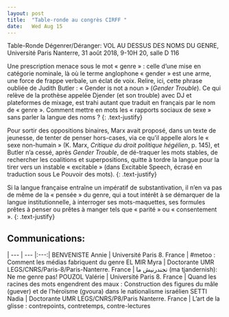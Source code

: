 ```yaml
---
layout: post
title:  "Table-ronde au congrès CIRFF "
date:   Wed Aug 15
---
```


Table-Ronde Dégenrer/Déranger: VOL AU DESSUS DES NOMS DU GENRE, Université Paris Nanterre, 31 août 2018, 9-10H 20, salle D 116

Une prescription menace sous le mot « genre » : celle d’une mise en catégorie nominale, là où le terme anglophone « gender » est une arme, une force de frappe verbale, un éclat de voix. Relire, ici, cette phrase oubliée de Judith Butler : « Gender is not a noun » (*Gender Trouble*). Ce qui relève de la prothèse appelée Djender (et son trouble) avec DJ et plateformes de mixage, est trahi autant que traduit en français par le nom de « genre ». Comment mettre en mots les « rapports sociaux de sexe » sans parler la langue des noms ?
{: .text-justify}

Pour sortir des oppositions binaires, Marx avait proposé, dans un texte de jeunesse, de tenter de penser hors-cases, via ce qu’il appelle alors le « sexe non-humain » (K. Marx, *Critique du droit politique hégélien*, p. 145), et Butler n’a cessé, après *Gender Trouble*, de dé-traquer les mots stables, de rechercher les coalitions et superpositions, quitte à tordre la langue pour la tirer vers un instable « excitable » (dans Excitable Speech, écrasé en traduction sous Le Pouvoir des mots).
{: .text-justify}

Si la langue française entraîne un impératif de substantivation, il n’en va pas de même de la « pensée » du genre, qui a tout intérêt à se démarquer de la langue institutionnelle, à interroger ses mots-maquettes, ses formules prêtes à penser ou prêtes à manger tels que « parité » ou « consentement ».
{: .text-justify}

## Communications:

| --- | --- |:---:|
BENVENISTE Annie | Université Paris 8. France | #metoo : Comment les médias fabriquent du genre
EL MIR Myra | Doctorante UMR LEGS/CNRS/Paris-8/Paris-Nanterre. France | ﺗﺠﻨﺪرﻧﻴﺶ ﻣﺎ (ma tjandernish): Ne me genre pas!
POUZOL Valérie | Université Paris 8. France | Quand les racines des mots engendrent des maux : Construction des figures du mâle (guever) et de l’héroïsme (gvoura) dans le nationalisme israélien
SETTI Nadia | Doctorante UMR LEGS/CNRS/P8/Paris Nanterre. France | L’art de la glisse : contrepoints, contretemps, contre-lectures
